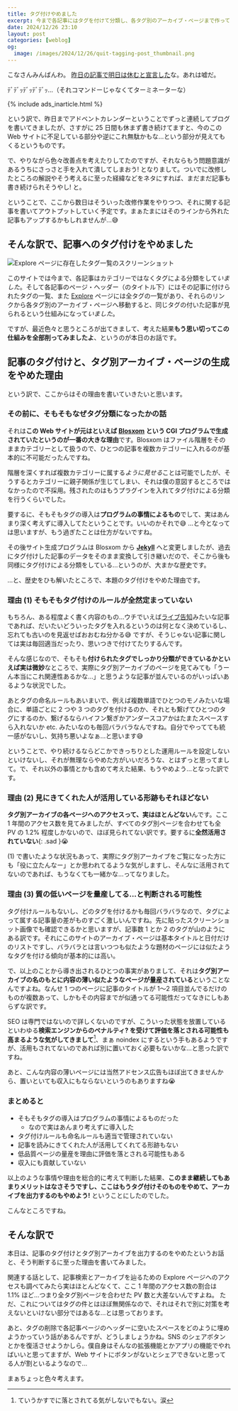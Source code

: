 ```yaml
---
title: タグ付けやめました
excerpt: 今まで各記事にはタグを付けて分類し、各タグ別のアーカイブ・ページまで作っていたんですが、どう考えてもこのタグ別ページが読者にとって有効に機能しているとは言いがたいし、サイトの評価にも悪影響を及ぼしてるかもしれないので、もうやめちゃうね! という話です。
date: 2024/12/26 23:10
layout: post
categories: [weblog]
og:
  image: /images/2024/12/26/quit-tagging-post_thumbnail.png
---
```


こなさんみんばんわ。
[昨日の記事で明日は休むと宣言した][1225]な。あれは嘘だ。

ﾃﾞﾃﾞｯﾃﾞｯﾃﾞﾃﾞｯ…（それコマンドーじゃなくてターミネーターな）

[1225]: /weblog/2024122501/

{% include ads_inarticle.html %}

という訳で、昨日までアドベントカレンダーということでずっと連続してブログを書いてきましたが、さすがに 25 日間も休まず書き続けてますと、今のこの Web サイトに不足している部分や逆にこれ無駄かもな…という部分が見えてもくるというものです。

で、やりながら色々改善点を考えたりしてたのですが、それならもう問題意識があるうちにさっさと手を入れて潰してしまおう! となりまして。ついでに改修したところの解説やそう考えるに至った経緯などをネタにすれば、まだまだ記事も書き続けられそうやし! と。

ということで、ここから数日はそういった改修作業をやりつつ、それに関する記事を書いてアウトプットしていく予定です。まぁたまにはそのラインから外れた記事もアップするかもしれませんが…😅


## そんな訳で、記事へのタグ付けをやめました

![Explore ページに存在したタグ一覧のスクリーンショット](/images/2024/12/26/ss-taglist.png)

このサイトでは今まで、各記事はカテゴリーではなくタグによる分類をして*いました*。そして各記事のページ・ヘッダー（のタイトル下）にはその記事に付けられたタグの一覧、また [Explore][] ページには全タグの一覧があり、それらのリンクから各タグ別のアーカイブ・ページへ移動すると、同じタグの付いた記事が見られるという仕組みになって*いました*。

[explore]: /explore/

ですが、最近色々と思うところが出てきまして、考えた結果**もう思い切ってこの仕組みを全部削ってみましたよ**、というのが本日のお話です。


## 記事のタグ付けと、タグ別アーカイブ・ページの生成をやめた理由

という訳で、ここからはその理由を書いていきたいと思います。

### その前に、そもそもなぜタグ分類になったかの話

それは**この Web サイトが元はといえば <b>[Blosxom][]</b> という CGI プログラムで生成されていたというのが一番の大きな理由**です。Blosxom はファイル階層をそのままカテゴリーとして扱うので、ひとつの記事を複数カテゴリーに入れるのが基本的に不可能だったんですね。

[blosxom]: http://www.blosxom.com/

階層を深くすれば複数カテゴリーに属する*ように見せる*ことは可能でしたが、そうするとカテゴリーに親子関係が生じてしまい、それは僕の意図するところではなかったので不採用。残されたのはもうプラグインを入れてタグ付けによる分類を行うくらいでした。

要するに、そもそもタグの導入は**プログラムの事情によるもの**でして、実はあんまり深く考えずに導入してたということです。いいのかそれで😅 …と今となっては思いますが、もう過ぎたことは仕方がないですね。

その後サイト生成プログラムは Blosxom から <b>[Jekyll][]</b> へと変更しましたが、過去にタグ付けした記事のデータをそのまま変換して引き継いだので、そこから後も同様にタグ付けによる分類をしている…というのが、大まかな歴史です。

[jekyll]: https://jekyllrb.com/

…と、歴史をひも解いたところで、本題のタグ付けをやめた理由です。

### 理由 (1) そもそもタグ付けのルールが全然定まっていない

もちろん、ある程度よく書く内容のもの…ウチでいえば[ライブ告知][info]みたいな記事であれば、だいたいどういったタグを入れるというのは何となく決めているし、忘れても古いのを見返せばおおむね分かる😅 
ですが、そうじゃない記事に関しては実は毎回適当だったり、思いつきで付けてたりするんです。

[info]: /info/

そんな感じなので、そもそも**付けられたタグでしっかり分類ができているかといえば実は微妙**なところで、実際にタグ別アーカイブのページを見てみても「うーん本当にこれ関連性あるかな…」と思うような記事が並んでいるのがいっぱいあるような状況でした。

あとタグの命名ルールもあいまいで、例えば複数単語でひとつのモノみたいな場合に、単語ごとに 2 つや 3 つのタグを付けるのか、それとも繋げてひとつのタグにするのか、繋げるならハイフン繋ぎかアンダースコアかはたまたスペースすら入れないか etc. みたいなのも毎回バラバラなんですね。自分でやってても統一感がないし、気持ち悪いよなぁ…と思います😅

ということで、やり続けるならどこかできっちりとした運用ルールを設定しないといけないし、それが無理ならやめた方がいいだろうな、とはずっと思ってまして。で、それ以外の事情とかも含めて考えた結果、もうやめよう…となった訳です。

### 理由 (2) 見にきてくれた人が活用している形跡もそれほどない

**タグ別アーカイブの各ページへのアクセスって、実はほとんどない**んです。ここ 1 年間のアクセス数を見てみましたが、すべてのタグ別ページを合わせても全 PV の 1.2% 程度しかないので、ほぼ見られてない訳です。要するに**全然活用されていない**{: .sad }😭

(1) で書いたような状況もあって、実際にタグ別アーカイブをご覧になった方にも「役に立たんなー」とか思われてるような気がしますし、そんなに活用されてないのであれば、もうなくても一緒かな…ってなりました。

[^1]: タグ別アーカイブ・ページの PV に影響を与えてるとは思いますが、その逆はないのでどうでもいいことには変わりがない。

### 理由 (3) 質の低いページを量産してる…と判断される可能性

タグ付けルールもないし、どのタグを付けるかも毎回バラバラなので、タグによって属する記事量の差がものすごく激しいんですね。先に貼ったスクリーンショット画像でも確認できるかと思いますが、記事数 1 とか 2 のタグが山のようにある訳です。それにこのサイトのアーカイブ・ページは基本タイトルと日付だけのリストですし、バラバラとは言いつつも似たような題材のページには似たようなタグを付ける傾向が基本的には高い。

で、以上のことから導き出されるひとつの事実がありまして、それは**タグ別アーカイブの名のもとに内容の薄い似たようなページが量産されている**ということなんですよね。なんせ 1 つのページに記事のタイトルが 1〜2 項目並んでるだけのものが複数あって、しかもその内容までが似通ってる可能性だってなきにしもあらずな訳です。

SEO は専門ではないので詳しくないのですが、こういった状態を放置しているといわゆる**検索エンジンからのペナルティ? を受けて評価を落とされる可能性も高まるような気がしてきまして**[^2]、まぁ noindex にするという手もあるようですが、活用もされてないのであれば別に置いておく必要もないかな…と思った訳ですね。

[^2]: ていうかすでに落とされてる気がしないでもない。涙

あと、こんな内容の薄いページには当然アドセンス広告もほぼ出てきませんから、置いといても収入にもならないというのもありますね😭

### まとめると

- そもそもタグの導入はプログラムの事情によるものだった
  - なので実はあんまり考えずに導入した
- タグ付けルールも命名ルールも適当で管理されていない
- 記事を読みにきてくれた人が活用してくれてる形跡もない
- 低品質ページの量産を理由に評価を落とされる可能性もある
- 収入にも貢献していない

以上のような事情や理由を総合的に考えて判断した結果、**このまま継続してもあまりメリットはなさそうですし、ここはもうタグ付けそのものをやめて、アーカイブを出力するのもやめよう!** ということにしたのでした。

こんなところですね。


## そんな訳で

本日は、記事のタグ付けとタグ別アーカイブを出力するのをやめたというお話と、そう判断するに至った理由を書いてみました。

関連する話として、記事検索とアーカイブを辿るための Explore ページへのアクセスも調べてみたら実はほとんどなくて、ここ 1 年間のアクセス数の割合は 1.1% ほど…つまり全タグ別ページを合わせた PV 数と大差ないんですよね。
ただ、これについてはタグの件とはほぼ無関係なので、それはそれで別に対策を考えないといけない部分ではあるな…とは思っております。

あと、タグの削除で各記事ページのヘッダーに空いたスペースをどのように埋めようかっていう話があるんですが、どうしましょうかね。SNS のシェアボタンとかを復活させようかしら。僕自身はそんなの拡張機能とかアプリの機能でやればいいと思ってますが、Web サイトにボタンがないとシェアできないと思ってる人が割といるようなので…

まぁちょっと色々考えます。
